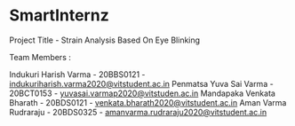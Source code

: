 # SmartInternz 

Project Title - Strain Analysis Based On Eye Blinking

Team Members :

Indukuri Harish Varma - 20BBS0121 - indukuriharish.varma2020@vitstudent.ac.in
Penmatsa Yuva Sai Varma - 20BCT0153 - yuvasai.varmap2020@vitstuden.ac.in
Mandapaka Venkata Bharath - 20BDS0121 - venkata.bharath2020@vitstudent.ac.in
Aman Varma Rudraraju - 20BDS0325 - amanvarma.rudraraju2020@vitstudent.ac.in
